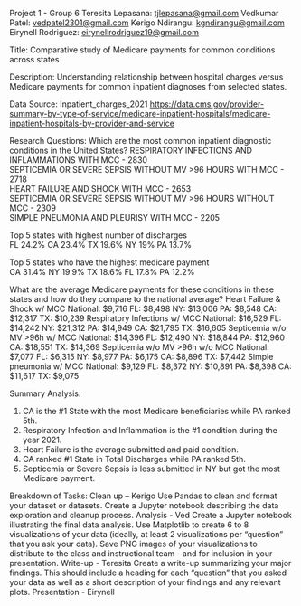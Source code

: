 Project 1 - Group 6
Teresita Lepasana: tjlepasana@gmail.com
Vedkumar Patel: vedpatel2301@gmail.com
Kerigo Ndirangu: kgndirangu@gmail.com 
Eirynell Rodriguez: eirynellrodriguez19@gmail.com

Title: Comparative study of Medicare payments for common conditions across states  

Description: Understanding relationship between hospital charges versus Medicare payments for common inpatient diagnoses from selected states.   

Data Source: 
Inpatient_charges_2021 https://data.cms.gov/provider-summary-by-type-of-service/medicare-inpatient-hospitals/medicare-inpatient-hospitals-by-provider-and-service

Research Questions: 
Which are the most common inpatient diagnostic conditions in the United States?
RESPIRATORY INFECTIONS AND INFLAMMATIONS WITH MCC - 2830                                       
SEPTICEMIA OR SEVERE SEPSIS WITHOUT MV >96 HOURS WITH MCC    -  2718                       
HEART FAILURE AND SHOCK WITH MCC - 2653                                                      
SEPTICEMIA OR SEVERE SEPSIS WITHOUT MV >96 HOURS WITHOUT MCC - 2309                        
SIMPLE PNEUMONIA AND PLEURISY WITH MCC - 2205                                                    

Top 5 states with highest number of discharges  
FL 24.2%
CA 23.4%
TX 19.6%
NY 19%
PA 13.7%

Top 5 states who have the highest medicare payment	
CA 31.4%
NY 19.9%
TX 18.6%
FL 17.8%
PA 12.2%

What are the average Medicare payments for these conditions in these states and how do they compare to the national average?
Heart Failure & Shock w/ MCC
National: $9,716
FL: $8,498
NY: $13,006
PA: $8,548
CA: $12,317
TX: $10,239
Respiratory Infections w/ MCC
National: $16,529
FL: $14,242
NY: $21,312
PA: $14,949
CA: $21,795
TX: $16,605
Septicemia w/o MV >96h w/ MCC
National: $14,396
FL: $12,490
NY: $18,844
PA: $12,960
CA: $18,551
TX: $14,369
Septicemia w/o MV >96h w/o MCC
National: $7,077
FL: $6,315
NY: $8,977
PA: $6,175
CA: $8,896
TX: $7,442
Simple pneumonia w/ MCC
National: $9,129
FL: $8,372
NY: $10,891
PA: $8,398
CA: $11,617
TX: $9,075

Summary Analysis:
1.  CA is the #1 State with the most Medicare beneficiaries while PA ranked 5th.
2. Respiratory Infection and Inflammation is the #1 condition during the year 2021.
3. Heart Failure is the average submitted and paid condition.    
4. CA ranked #1 State in Total Discharges while PA ranked 5th.  
5. Septicemia or Severe Sepsis is less submitted in NY but got the most Medicare payment.

Breakdown of Tasks:
Clean up – Kerigo 
Use Pandas to clean and format your dataset or datasets. 
Create a Jupyter notebook describing the data exploration and cleanup process.
Analysis - Ved
Create a Jupyter notebook illustrating the final data analysis.
Use Matplotlib to create 6 to 8 visualizations of your data  (ideally, at least 2 visualizations per “question” that you ask your data).
Save PNG images of your visualizations to distribute to the class and instructional team—and for inclusion in your presentation.
Write-up - Teresita 
Create a write-up summarizing your major findings. This should include a heading for each “question” that you asked your data as well as a short description of your findings and any relevant plots.
Presentation - Eirynell 



